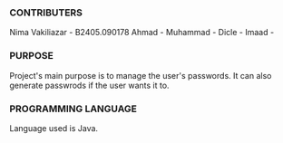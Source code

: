 ### CONTRIBUTERS

Nima Vakiliazar - B2405.090178
Ahmad - 
Muhammad -
Dicle -
Imaad - 

### PURPOSE
Project's main purpose is to manage the user's passwords. It can also generate passwrods if the user wants it to.

### PROGRAMMING LANGUAGE
Language used is Java. 

